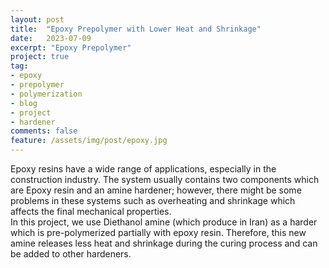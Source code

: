 ```yaml
---
layout: post
title:  "Epoxy Prepolymer with Lower Heat and Shrinkage"
date:   2023-07-09
excerpt: "Epoxy Prepolymer"
project: true
tag:
- epoxy 
- prepolymer
- polymerization
- blog
- project
- hardener
comments: false
feature: /assets/img/post/epoxy.jpg
---
```


Epoxy resins have a wide range of applications, especially in the construction industry. The system usually contains two components which are Epoxy resin and an amine hardener; however, there might be some problems in these systems such as overheating and shrinkage which affects the final mechanical properties.<br>
In this project, we use Diethanol amine (which produce in Iran) as a harder which is pre-polymerized partially with epoxy resin. Therefore, this new amine releases less heat and shrinkage during the curing process and can be added to other hardeners.
